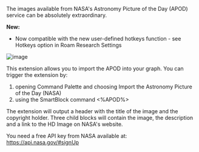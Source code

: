The images available from NASA's Astronomy Picture of the Day (APOD) service can be absolutely extraordinary.

**New:**
- Now compatible with the new user-defined hotkeys function - see Hotkeys option in Roam Research Settings

![image](https://user-images.githubusercontent.com/6857790/202060671-70476dd6-9b5e-4c49-ab97-7e18e85f13f8.png)

This extension allows you to import the APOD into your graph. You can trigger the extension by:
1. opening Command Palette and choosing Import the Astronomy Picture of the Day (NASA)
2. using the SmartBlock command <%APOD%>

The extension will output a header with the title of the image and the copyright holder. Three child blocks will contain the image, the description and a link to the HD Image on NASA's website.

You need a free API key from NASA available at: https://api.nasa.gov/#signUp
